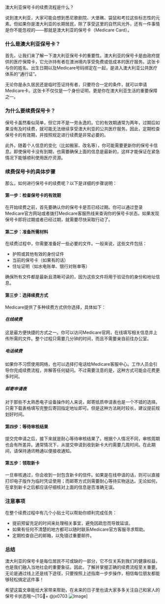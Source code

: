 澳大利亚保号卡的续费流程是什么？

说到澳大利亚，大家可能会想到悉尼歌剧院、大堡礁、袋鼠和考拉这些标志性的元素。但如果你是澳大利亚的长期居民，除了享受这里的自然风光外，还有一件事情是你不能忽视的——那就是澳大利亚的保号卡（Medicare Card）。

### 什么是澳大利亚保号卡？

首先，让我们来了解一下澳大利亚保号卡的重要性。澳大利亚的保号卡是由政府提供的医疗保障卡，它允许持有者在澳洲境内享受免费或低成本的医疗服务。这张卡与你的姓名、出生日期以及Medicare号码绑定在一起，是进入澳大利亚公共医疗体系的“通行证”。

无论你是永久居民还是临时签证持有者，只要符合一定的条件，就可以申请Medicare卡。这张卡不仅仅是一个身份证明，更是你在澳大利亚生活的重要保障之一。

### 为什么要续费保号卡？

保号卡虽然看似简单，但它并不是一劳永逸的。它的有效期通常为两年，过期后如果没有及时续费，就可能无法继续享受澳大利亚的公共医疗服务。因此，定期检查保号卡的有效期，并按照规定进行续费是非常必要的。

此外，随着个人信息的变化（比如搬家、改名等），你可能需要更新你的保号卡信息。即使保号卡没有到期，也需要确保上面的信息是最新的，这样才能保证在紧急情况下能够顺利使用医疗资源。

### 续费保号卡的具体步骤

那么，如何进行保号卡的续费呢？以下是详细的步骤说明：

#### 第一步：检查保号卡的有效期

在开始续费之前，首先要确认你的保号卡是否已经过期。你可以通过登录Medicare官方网站或者拨打Medicare客服热线来查询你的保号卡状态。如果发现保号卡即将过期或者已经过期，就需要尽快采取行动了。

#### 第二步：准备所需材料

在续费过程中，你需要准备好一些必要的文件。一般来说，这些文件包括：

- 护照或其他有效的身份证件
- 当前的保号卡（如果有的话）
- 住址证明（如水电账单、银行对账单等）

确保所有文件都是最新且清晰可读的，因为这些文件将用于验证你的身份和地址信息。

#### 第三步：选择续费方式

Medicare提供了多种续费方式供你选择，具体如下：

##### 在线续费

这是最方便快捷的方式之一。你可以访问Medicare官网，在线填写相关信息并上传所需的文件。整个过程只需要几分钟的时间，而且不需要亲自前往办公室。

##### 电话续费

如果你不习惯使用网络，也可以选择打电话给Medicare客服中心。工作人员会引导你完成续费流程，并解答任何疑问。不过需要注意的是，这种方式可能会花费更多时间。

##### 邮寄申请表

对于那些不太熟悉电子设备操作的人来说，邮寄纸质申请表也是一个不错的选择。只需下载表格填写完整后寄回指定地址即可。但是这种方法耗时较长，建议提前规划好时间。

#### 第四步：等待审核结果

提交完申请之后，接下来就是耐心等待审核结果了。根据个人情况不同，审核周期也会有所差异。通常情况下，从提交申请到收到新卡大约需要几周时间。在此期间，请保持通讯畅通以便接收通知。

#### 第五步：领取新卡

一旦审核通过，你会收到一封包含新卡的信件。如果是在线申请的话，则可以直接打印电子版作为临时凭证使用；而邮寄方式则需要耐心等待实物送达。无论如何，在拿到新卡之后都应该仔细核对上面的信息是否准确无误。

### 注意事项

在整个续费过程中有几个小贴士可以帮助你顺利完成任务：

- 提前预留充足的时间来处理相关事宜，避免因疏忽而导致延误。
- 如果有任何不清楚的地方都可以随时联系Medicare官方客服寻求帮助。
- 定期检查自己的邮箱，以免错过重要邮件。

### 总结

澳大利亚的保号卡是每位居民不可或缺的一部分，它不仅关系到我们的健康权益，也是我们融入当地社会的重要象征。因此，了解并掌握正确的续费流程至关重要。无论是通过线上还是线下途径，只要按照上述指南一步步操作，相信每位朋友都能够轻松搞定这件事！

希望这篇文章能给大家带来帮助，在未来的日子里也请大家多多关注自己和家人的保号卡状态哦～[TG💪+ @jx0703 ![Image](https://github.com/user-attachments/assets/dbca1d08-cadb-493c-b0ec-ad6f7a83f270)]